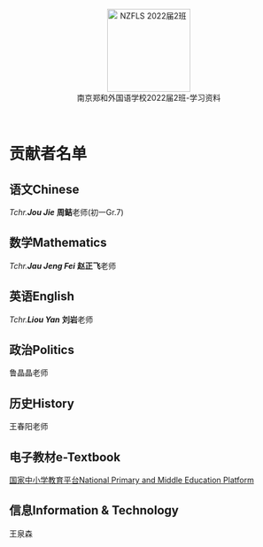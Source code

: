 <p align="center">
<a href="https://github.com/NJZFLSc2g2022/NJZFLSc2g2022-Emoji-library">
  <img width="150" src="https://elem.nzcae.eu.org/NZFLS%202022届2班.png" alt="NZFLS 2022届2班" width="300">
</a>
<br>
南京郑和外国语学校2022届2班-学习资料
</p>

<p align="center">
  <img src="https://img.shields.io/badge/Produced%20by-%E5%8D%97%E4%BA%AC%E9%83%91%E5%92%8C%E5%A4%96%E5%9B%BD%E8%AF%AD%E5%AD%A6%E6%A0%A12022%E5%B1%8A2%E7%8F%AD-blue" alt="">
  <img src="https://img.shields.io/badge/category-%E5%AD%A6%E4%B9%A0%E8%B5%84%E6%96%99-blue" alt="">
  <img src="https://img.shields.io/badge/main%20contributor-Zitong%20Bu-brightgreen" alt="">
  <img src="https://img.shields.io/badge/license-MIT-brightgreen" alt="">
</p>

# 贡献者名单

## 语文Chinese

*Tchr.**Jou Jie*** **周鲒**老师(初一Gr.7)

## 数学Mathematics

*Tchr.**Jau Jeng Fei*** **赵正飞**老师

## 英语English

*Tchr.**Liou Yan*** **刘岩**老师

## 政治Politics

鲁晶晶老师

## 历史History

王春阳老师

## 电子教材e-Textbook

[国家中小学教育平台National Primary and Middle Education Platform](https://basic.smartedu.cn/tchMaterial)

## 信息Information & Technology

王泉森

